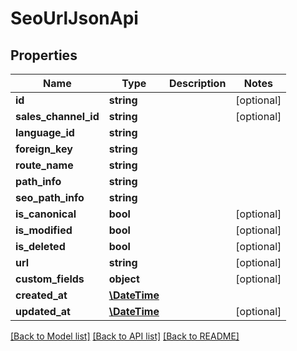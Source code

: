# SeoUrlJsonApi

## Properties
Name | Type | Description | Notes
------------ | ------------- | ------------- | -------------
**id** | **string** |  | [optional] 
**sales_channel_id** | **string** |  | [optional] 
**language_id** | **string** |  | 
**foreign_key** | **string** |  | 
**route_name** | **string** |  | 
**path_info** | **string** |  | 
**seo_path_info** | **string** |  | 
**is_canonical** | **bool** |  | [optional] 
**is_modified** | **bool** |  | [optional] 
**is_deleted** | **bool** |  | [optional] 
**url** | **string** |  | [optional] 
**custom_fields** | **object** |  | [optional] 
**created_at** | [**\DateTime**](\DateTime.md) |  | 
**updated_at** | [**\DateTime**](\DateTime.md) |  | [optional] 

[[Back to Model list]](../../README.md#documentation-for-models) [[Back to API list]](../../README.md#documentation-for-api-endpoints) [[Back to README]](../../README.md)

